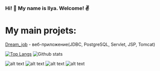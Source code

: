 ### Hi! 👋 My name is Ilya. Welcome! ✌️

# My main projets:

[Dream_job](https://github.com/ferveks3509/job4j_dreamjob) - веб-приложение(JDBC, PostgreSQL, Servlet, JSP, Tomcat)

[![Top Langs](https://github-readme-stats.vercel.app/api/top-langs/?username=ferveks3509&layout=compact)](https://github.com/ShamRail/github-readme-stats)
![Github stats](https://github-readme-stats.vercel.app/api?username=ferveks3509&hide=stars,prs,issues,contribs)

![alt text](https://img.shields.io/badge/java-%3E%3D8-orange)
![alt text](https://img.shields.io/badge/maven-3-orange)
![alt text](https://img.shields.io/badge/PostgresSQL-%3E%3D9-orange)
![alt text](https://img.shields.io/badge/Junit-4-orange)
